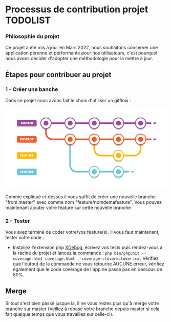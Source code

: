 # Processus de contribution projet TODOLIST

### Philosophie du projet

Ce projet à été mis à jour en Mars 2022, nous souhaitons conserver une application pérenne et performante pour nos utilisateurs, c'est pourquoi nous avons décider d'adopter une méthodologie pour la mettre à jour.

## Étapes pour contribuer au projet

### 1 - Créer une banche

Dans ce projet nous avons fait le choix d'utiliser un gitflow :

![git flow: Branch master, dev and feature](assets/gitflow-1.png)

Comme expliqué ci-dessus il vous suffit de créer une nouvelle branche "from master" avec comme nom "feature/nomdemafeature".
Vous pouvez maintenant ajouter votre feature sur cette nouvelle branche

### 2 - Tester

Vous avez terminé de coder votre/vos feature(s). Il vous faut maintenant, tester votre code :

- Installez l'extension php [XDebug](https://xdebug.org/docs/install), écrivez vos tests puis rendez-vous a la racine du projet et lancez la commande : `php bin/phpunit --coverage-html coverage.html --coverage-clover=clover.xml`
  Vérifiez que l'output de la commande ne vous retourne AUCUNE erreur, vérifiez également que le code coverage de l'app ne passe pas en dessous de 80%.

## Merge

Si tout s'est bien passé jusque la, il ne vous restes plus qu'à merge votre branche sur master (Veillez à rebase votre branche depuis master si cela fait quelque temps que vous travaillez sur celle-ci).

